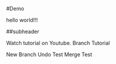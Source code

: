 #Demo

hello world!!!

##subheader

Watch tutorial on Youtube.
Branch Tutorial

New Branch
Undo Test
Merge Test
